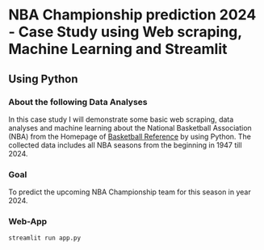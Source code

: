 # NBA Championship prediction 2024 - Case Study using Web scraping, Machine Learning and Streamlit

## Using Python


### About the following Data Analyses

In this case study I will demonstrate some basic web scraping, data analyses and machine learning about the National Basketball Association (NBA) from the Homepage of [Basketball Reference](https://www.basketball-reference.com/) by using Python. The collected data includes all NBA seasons from the beginning in 1947 till 2024.

### Goal

To predict the upcoming NBA Championship team for this season in year 2024.

### Web-App
```bash
streamlit run app.py
